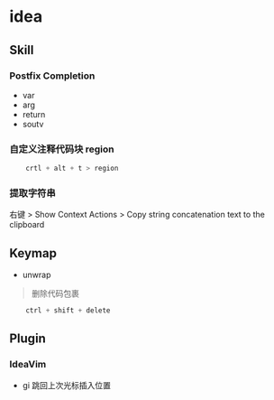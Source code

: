 # idea
## Skill
### Postfix Completion
- var
- arg
- return
- soutv

### 自定义注释代码块 region
```c
    crtl + alt + t > region
```

### 提取字符串
右键 > Show Context Actions > Copy string concatenation text to the clipboard

## Keymap
- unwrap
> 删除代码包裹
```c
    ctrl + shift + delete
```

## Plugin
### IdeaVim
- gi
跳回上次光标插入位置